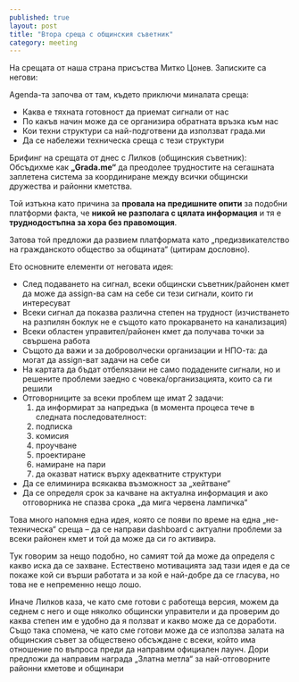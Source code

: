 ```yaml
---
published: true
layout: post
title: "Втора среща с общинския съветник"
category: meeting
---
```

На срещата от наша страна присъства Митко Цонев. Записките са негови:

Agenda-та започва от там, където приключи миналата среща:

* Каква е тяхната готовност да приемат сигнали от нас
* По какъв начин може да се организира обратната връзка към нас
* Кои техни структури са най-подготвени да използват града.ми
* Да се набележи техническа среща с тези структури

Брифинг на срещата от днес с Лилков (общинския съветник):
Обсъдихме как **„Grada.me“** да преодолее трудностите на сегашната заплетена система за координиране между
всички общински дружества и районни кметства.

Той изтъкна като причина за **провала на предишните опити** за подобни платформи факта,
че **никой не разполага с цялата информация** и тя е **труднодостъпна за хора без правомощия**.

Затова той предложи да развием платформата като „предизвикателство на гражданското общество за общината“ (цитирам дословно).

Ето основните елементи от неговата идея:

* След подаването на сигнал, всеки общински съветник/районен кмет да може да assign-ва сам на себе си тези сигнали, които ги интересуват
* Всеки сигнал да показва различна степен на трудност (изчистването на разпилян боклук не е същото като прокарването на канализация)
* Всеки областен управител/районен кмет да получава точки за свършена работа
* Същото да важи и за доброволчески организации и НПО-та: да могат да assign-ват задачи на себе си
* На картата да бъдат отбелязани не само подадените сигнали, но и решените проблеми заедно с човека/организацията, които са ги решили
* Отговорниците за всеки проблем ще имат 2 задачи:
  1. да информират за напредъка (в момента процеса тече в следната последователност:
    1. подписка
    1. комисия
    1. проучване
    1. проектиране
    1. намиране на пари
  1. да оказват натиск върху адекватните структури
* Да се елиминира всякаква възможност за „хейтване“
* Да се определя срок за качване на актуална информация и ако отговорника не спазва срока „да мига червена лампичка“

Това много напомня една идея, която се появи по време на една „не-техническа“ среща –
да се направи dashboard с актуални проблеми за всеки районен кмет и той да може да си го активира.

Тук говорим за нещо подобно, но самият той да може да определя с какво иска да се захване.
Естествено мотивацията зад тази идея е да се покаже кой си върши работата и за кой е най-добре да се гласува,
но това не е непременно нещо лошо.

Иначе Лилков каза, че като сме готови с работеща версия, можем да седнем с него и още няколко общински управители и
да проверим до каква степен им е удобно да я ползват и какво може да се доработи. Също така спомена, че като сме
готови може да се използва залата на общинския съвет за обществено обсъждане с всеки, който има отношение по въпроса
преди да направим официален лаунч. Дори предложи да направим награда „Златна метла“ за най-отговорните районни кметове и общинари

